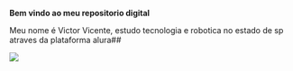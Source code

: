 
**Bem vindo ao meu repositorio digital**

Meu nome é Victor Vicente, estudo tecnologia e robotica no estado de sp atraves da plataforma alura##

![](https://tenor.com/pt-BR/view/sadas-gif-25357778)
